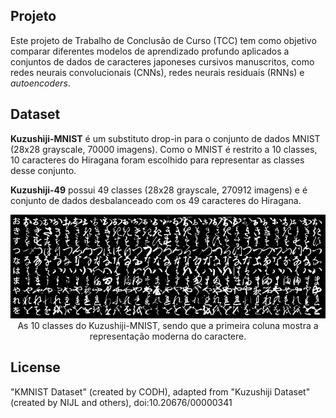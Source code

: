 ## Projeto

Este projeto de Trabalho de Conclusão de Curso (TCC) tem como objetivo comparar diferentes modelos de aprendizado profundo aplicados a conjuntos de dados de caracteres japoneses cursivos manuscritos, como redes neurais convolucionais (CNNs), redes neurais residuais (RNNs) e *autoencoders*.

## Dataset

**Kuzushiji-MNIST** é um substituto drop-in para o conjunto de dados MNIST (28x28 grayscale, 70000 imagens). Como o MNIST é restrito a 10 classes, 10 caracteres do Hiragana foram escolhido para representar as classes desse conjunto.

**Kuzushiji-49** possui 49 classes (28x28 grayscale, 270912 imagens) e é conjunto de dados desbalanceado com os 49 caracteres do Hiragana.

<p align="center">
  <img src="images/kmnist_examples.png">
  As 10 classes do Kuzushiji-MNIST, sendo que a primeira coluna mostra a representação moderna do caractere.
</p>

## License

"KMNIST Dataset" (created by CODH), adapted from "Kuzushiji Dataset" 
(created by NIJL and others), doi:10.20676/00000341
